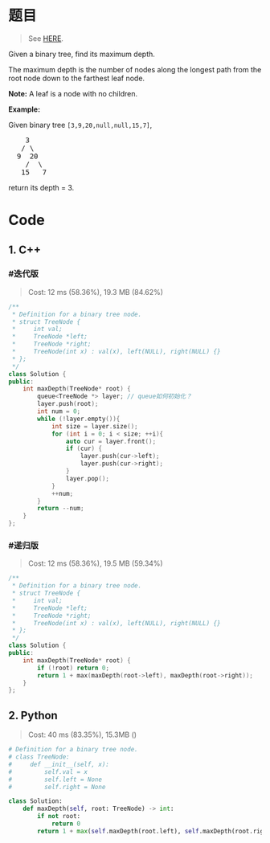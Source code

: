 # 题目

> See [HERE](https://leetcode.com/problems/maximum-depth-of-binary-tree/).

<div><p>Given a binary tree, find its maximum depth.</p>

<p>The maximum depth is the number of nodes along the longest path from the root node down to the farthest leaf node.</p>

<p><strong>Note:</strong>&nbsp;A leaf is a node with no children.</p>

<p><strong>Example:</strong></p>

<p>Given binary tree <code>[3,9,20,null,null,15,7]</code>,</p>

<pre>    3
   / \
  9  20
    /  \
   15   7</pre>

<p>return its depth = 3.</p>
</div>

# Code

## 1. C++

### #迭代版

> Cost: 12 ms (58.36%), 19.3 MB (84.62%)

```cpp
/**
 * Definition for a binary tree node.
 * struct TreeNode {
 *     int val;
 *     TreeNode *left;
 *     TreeNode *right;
 *     TreeNode(int x) : val(x), left(NULL), right(NULL) {}
 * };
 */
class Solution {
public:
    int maxDepth(TreeNode* root) {
        queue<TreeNode *> layer; // queue如何初始化？
        layer.push(root);
        int num = 0;
        while (!layer.empty()){
            int size = layer.size();
            for (int i = 0; i < size; ++i){
                auto cur = layer.front();
                if (cur) {
                    layer.push(cur->left);
                    layer.push(cur->right);
                }
                layer.pop();
            }
            ++num;
        }
        return --num;
    }
};
```
### #递归版

> Cost: 12 ms (58.36%), 19.5 MB (59.34%)

```cpp
/**
 * Definition for a binary tree node.
 * struct TreeNode {
 *     int val;
 *     TreeNode *left;
 *     TreeNode *right;
 *     TreeNode(int x) : val(x), left(NULL), right(NULL) {}
 * };
 */
class Solution {
public:
    int maxDepth(TreeNode* root) {
        if (!root) return 0;
        return 1 + max(maxDepth(root->left), maxDepth(root->right));
    }
};
```

## 2. Python

> Cost: 40 ms (83.35%), 15.3MB ()

```python
# Definition for a binary tree node.
# class TreeNode:
#     def __init__(self, x):
#         self.val = x
#         self.left = None
#         self.right = None

class Solution:
    def maxDepth(self, root: TreeNode) -> int:
        if not root:
            return 0
        return 1 + max(self.maxDepth(root.left), self.maxDepth(root.right))
```

